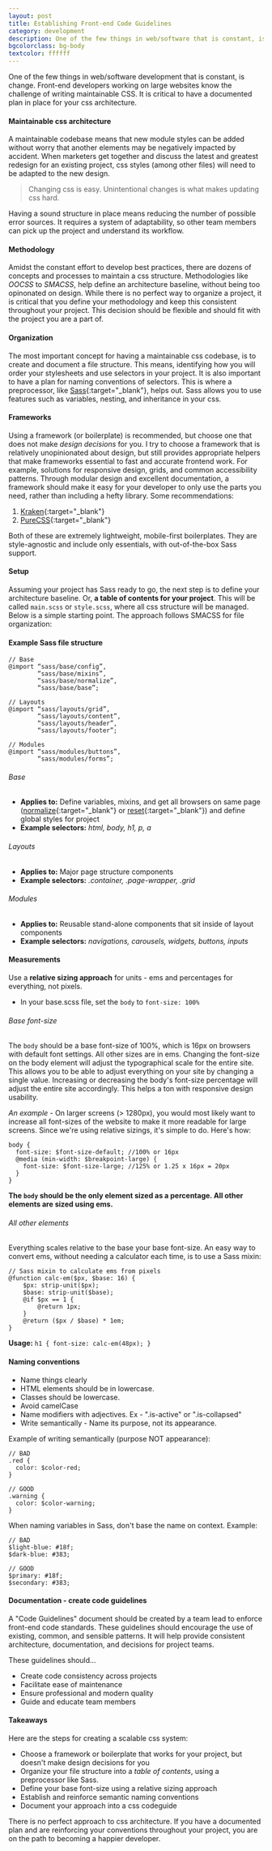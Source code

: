 ```yaml
---
layout: post
title: Establishing Front-end Code Guidelines
category: development
description: One of the few things in web/software that is constant, is change. Front-end developers working on large websites know the challenge of writing maintainable CSS. A maintainable codebase means that any developer with access can edit styles without worry that another element is negatively impacted by accident. 
bgcolorclass: bg-body
textcolor: ffffff
---
```


One of the few things in web/software development that is constant, is change. Front-end developers working on large websites know the challenge of writing maintainable CSS. It is critical to have a documented plan in place for your css architecture.

#### Maintainable css architecture
A maintainable codebase means that new module styles can be added without worry that another elements may be negatively impacted by accident. When marketers get together and discuss the latest and greatest redesign for an existing project, css styles (among other files) will need to be adapted to the new design. 

> Changing css is easy. Unintentional changes is what makes updating css hard. 

Having a sound structure in place means reducing the number of possible error sources. It requires a system of adaptability, so other team members can pick up the project and understand its workflow.

#### Methodology
Amidst the constant effort to develop best practices, there are dozens of concepts and processes to maintain a css structure. Methodologies like *OOCSS* to *SMACSS*, help define an architecture baseline, without being too opinonated on design. While there is no perfect way to organize a project, it is critical that you define your methodology and keep this consistent throughout your project. This decision should be flexible and should fit with the project you are a part of.

#### Organization
The most important concept for having a maintainable css codebase, is to create and document a file structure. This means, identifying how you will order your stylesheets and use selectors in your project. It is also important to have a plan for naming conventions of selectors. This is where a preprocessor, like [Sass](http://sass-lang.com){:target="_blank"}, helps out. Sass allows you to use features such as variables, nesting, and inheritance in your css.

#### Frameworks
Using a framework (or boilerplate) is recommended, but choose one that does not make *design decisions* for you. I try to choose a framework that is relatively unopinionated about design, but still provides appropriate helpers that make frameworks essential to fast and accurate frontend work. For example, solutions for responsive design, grids, and common accessibility patterns. Through modular design and excellent documentation, a framework should make it easy for your developer to only use the parts you need, rather than including a hefty library. Some recommendations:

1. [Kraken](https://cferdinandi.github.io/kraken/){:target="_blank"}
2. [PureCSS](http://purecss.io/){:target="_blank"}

Both of these are extremely lightweight, mobile-first boilerplates. They are style-agnostic and include only essentials, with out-of-the-box Sass support.

#### Setup
Assuming your project has Sass ready to go, the next step is to define your architecture baseline. Or, **a table of contents for your project**. This will be called `main.scss` or `style.scss`, where all css structure will be managed. Below is a simple starting point. The approach follows SMACSS for file organization:

#### Example Sass file structure 
~~~~
// Base
@import “sass/base/config”,
        “sass/base/mixins”,
        “sass/base/normalize”,
        “sass/base/base”;

// Layouts
@import “sass/layouts/grid”,
        “sass/layouts/content”,
        “sass/layouts/header”,
        “sass/layouts/footer”;

// Modules
@import “sass/modules/buttons”,
        “sass/modules/forms”;
~~~~

###### Base
* **Applies to:** Define variables, mixins, and get all browsers on same page ([normalize](https://github.com/necolas/normalize.css/blob/master/normalize.css){:target="_blank"} or [reset](http://meyerweb.com/eric/tools/css/reset/reset.css){:target="_blank"}) and define global styles for project
* **Example selectors:** *html, body, h1, p, a*

###### Layouts
* **Applies to:** Major page structure components
* **Example selectors:**  *.container, .page-wrapper, .grid*

###### Modules
* **Applies to:** Reusable stand-alone components that sit inside of layout components
* **Example selectors:**  *navigations, carousels, widgets, buttons, inputs*


#### Measurements
Use a **relative sizing approach** for units - ems and percentages for everything, not pixels.

* In your base.scss file, set the `body` to `font-size: 100%`

###### Base font-size
The `body` should be a base font-size of 100%, which is 16px on browsers with default font settings. All other sizes are in ems. Changing the font-size on the body element will adjust the typographical scale for the entire site. This allows you to be able to adjust everything on your site by changing a single value. Increasing or decreasing the body's font-size percentage will adjust the entire site accordingly. This helps a ton with responsive design usability. 

*An example* - On larger screens (> 1280px), you would most likely want to increase all font-sizes of the website to make it more readable for large screens. Since we're using relative sizings, it's simple to do. Here's how:
~~~~
body {
  font-size: $font-size-default; //100% or 16px
  @media (min-width: $breakpoint-large) {
    font-size: $font-size-large; //125% or 1.25 x 16px = 20px
  }
}
~~~~

**The `body` should be the only element sized as a percentage. All other elements are sized using ems.**

###### All other elements
Everything scales relative to the base your base font-size. An easy way to convert ems, without needing a calculator each time, is to use a Sass mixin:
~~~
// Sass mixin to calculate ems from pixels
@function calc-em($px, $base: 16) {
	$px: strip-unit($px);
	$base: strip-unit($base);
	@if $px == 1 {
		@return 1px;
	}
	@return ($px / $base) * 1em;
} 
~~~~
**Usage:** `h1 { font-size: calc-em(48px); }`

#### Naming conventions
* Name things clearly
* HTML elements should be in lowercase.
* Classes should be lowercase.
* Avoid camelCase
* Name modifiers with adjectives. Ex - ".is-active" or ".is-collapsed"
* Write semantically - Name its purpose, not its appearance. 

Example of writing semantically (purpose NOT appearance):
~~~~
// BAD
.red {
  color: $color-red;
}
~~~~

~~~~
// GOOD
.warning {
  color: $color-warning;
}
~~~~

When naming variables in Sass, don't base the name on context. Example:
~~~~
// BAD
$light-blue: #18f;
$dark-blue: #383;
~~~~

~~~~
// GOOD
$primary: #18f;
$secondary: #383;
~~~~

#### Documentation - create code guidelines
A "Code Guidelines" document should be created by a team lead to enforce front-end code standards. These guidelines should encourage the use of existing, common, and sensible patterns. It will help provide consistent architecture, documentation, and decisions for project teams. 

These guidelines should...
* Create code consistency across projects
* Facilitate ease of maintenance
* Ensure professional and modern quality
* Guide and educate team members

#### Takeaways
Here are the steps for creating a scalable css system:
* Choose a framework or boilerplate that works for your project, but doesn't make design decisions for you
* Organize your file structure into a *table of contents*, using a preprocessor like Sass.
* Define your base font-size using a relative sizing approach
* Establish and reinforce semantic naming conventions
* Document your approach into a css codeguide

There is no perfect approach to css architecture. If you have a documented plan and are reinforcing your conventions throughout your project, you are on the path to becoming a happier developer. 